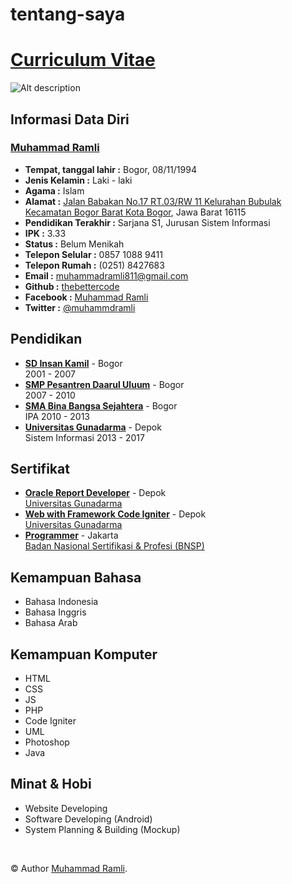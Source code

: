 # tentang-saya
# [Curriculum Vitae](https://github.com/thebettercode/about-me)
![Alt description](http://i.picresize.com/images/2018/01/05/4q3mD.jpg)

## Informasi Data Diri
### [Muhammad Ramli](https://drive.google.com/file/d/0B8FyTyG_LcKSeklZVV80YkU4bmM/view)

* **Tempat, tanggal lahir :** Bogor, 08/11/1994
* **Jenis Kelamin             :** Laki - laki
* **Agama                          :** Islam
* **Alamat                          :** [Jalan Babakan No.17 RT.03/RW 11 Kelurahan Bubulak <br>                                         Kecamatan Bogor Barat Kota Bogor](https://goo.gl/maps/E43Lg7Y3Fnr), Jawa Barat 16115
*  **Pendidikan Terakhir  :** Sarjana S1, Jurusan Sistem Informasi
*  **IPK                               :** 3.33
*  **Status                          :** Belum Menikah
*  **Telepon Selular          :** 0857 1088 9411
*  **Telepon Rumah          :** (0251) 8427683
*  **Email                            :** muhammadramli811@gmail.com
*  **Github                          :** [thebettercode](https://github.com/thebettercode)
*  **Facebook                    :** [Muhammad Ramli](https://www.facebook.com/mhmmdramli)
* **Twitter                          :** [@muhammdramli](https://twitter.com/muhammdramli) 


## Pendidikan
* **[SD Insan Kamil](http://www.sdinsankamil.sch.id/html/index.php)** - Bogor <br> 2001 - 2007
* **[SMP Pesantren Daarul Uluum](https://daarululuumlido.com/)** - Bogor <br>2007 - 2010
* **[SMA Bina Bangsa Sejahtera](http://smabbs.sch.id/)** - Bogor <br> IPA 2010 - 2013
* **[Universitas Gunadarma](http://www.gunadarma.ac.id/id/)** - Depok <br> Sistem Informasi 2013 - 2017

## Sertifikat
* **[Oracle Report Developer](https://drive.google.com/open?id=1hfFVHrXS_-BbLTlwJ82KRM5IdQVzV8Pr)** - Depok <br> [Universitas Gunadarma](http://www.gunadarma.ac.id/id/)
* **[Web with Framework Code Igniter](https://drive.google.com/open?id=1liellpI_qE3RmBhTLLIIWmYHRnePxLBU)** - Depok <br> [Universitas Gunadarma](http://www.gunadarma.ac.id/id/)
*  **[Programmer](https://drive.google.com/open?id=1DRrHUzniX5iSGPsgYaTVfUsezdyr8ktg)** - Jakarta <br> [Badan Nasional Sertifikasi & Profesi (BNSP)](http://www.bnsp.go.id/) 
## Kemampuan Bahasa
* Bahasa Indonesia
* Bahasa Inggris
* Bahasa Arab

## Kemampuan Komputer
* HTML
* CSS
* JS
* PHP
* Code Igniter
* UML
* Photoshop
* Java

## Minat & Hobi 
* Website Developing
* Software Developing (Android)
* System Planning & Building (Mockup)

<br>

© Author [Muhammad Ramli](./LICENSE).
